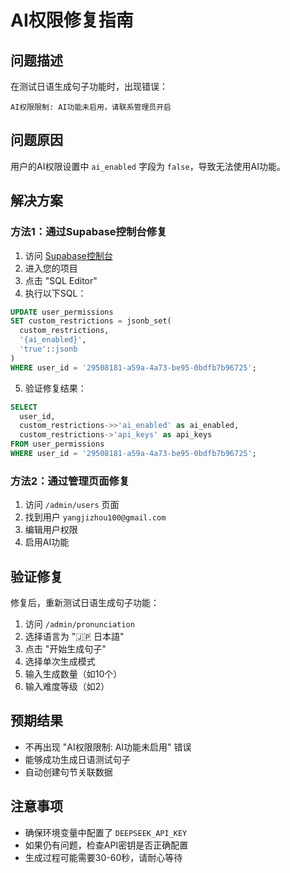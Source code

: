 # AI权限修复指南

## 问题描述

在测试日语生成句子功能时，出现错误：
```
AI权限限制: AI功能未启用，请联系管理员开启
```

## 问题原因

用户的AI权限设置中 `ai_enabled` 字段为 `false`，导致无法使用AI功能。

## 解决方案

### 方法1：通过Supabase控制台修复

1. 访问 [Supabase控制台](https://supabase.com/dashboard)
2. 进入您的项目
3. 点击 "SQL Editor"
4. 执行以下SQL：

```sql
UPDATE user_permissions 
SET custom_restrictions = jsonb_set(
  custom_restrictions, 
  '{ai_enabled}', 
  'true'::jsonb
)
WHERE user_id = '29508181-a59a-4a73-be95-0bdfb7b96725';
```

5. 验证修复结果：

```sql
SELECT 
  user_id,
  custom_restrictions->>'ai_enabled' as ai_enabled,
  custom_restrictions->'api_keys' as api_keys
FROM user_permissions 
WHERE user_id = '29508181-a59a-4a73-be95-0bdfb7b96725';
```

### 方法2：通过管理页面修复

1. 访问 `/admin/users` 页面
2. 找到用户 `yangjizhou100@gmail.com`
3. 编辑用户权限
4. 启用AI功能

## 验证修复

修复后，重新测试日语生成句子功能：

1. 访问 `/admin/pronunciation`
2. 选择语言为 "🇯🇵 日本語"
3. 点击 "开始生成句子"
4. 选择单次生成模式
5. 输入生成数量（如10个）
6. 输入难度等级（如2）

## 预期结果

- 不再出现 "AI权限限制: AI功能未启用" 错误
- 能够成功生成日语测试句子
- 自动创建句节关联数据

## 注意事项

- 确保环境变量中配置了 `DEEPSEEK_API_KEY`
- 如果仍有问题，检查API密钥是否正确配置
- 生成过程可能需要30-60秒，请耐心等待
